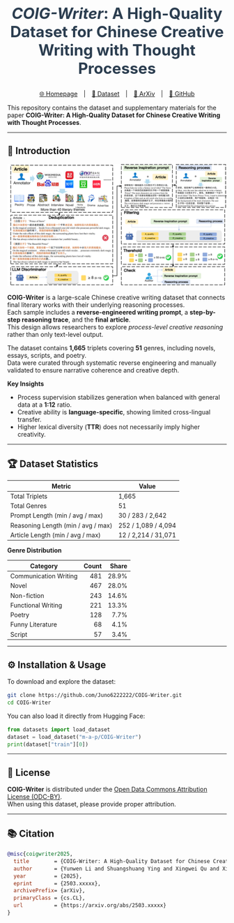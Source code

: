 <h2 align="center" style="font-size: 2.5em; font-weight: bold; color: #2c3e50;">
  <i>COIG-Writer</i>: A High-Quality Dataset for Chinese Creative Writing with Thought Processes
</h2>

<p align="center">
  <a href="https://coig-writer.github.io/" style="margin: 0 10px;">🌐 Homepage</a> |
  <a href="https://huggingface.co/datasets/m-a-p/COIG-Writer" style="margin: 0 10px;">🤗 Dataset</a> |
  <a href="https://arxiv.org/abs/2503.xxxxx" style="margin: 0 10px;">📖 ArXiv</a> |
  <a href="https://github.com/Juno6222222/COIG-Writer" style="margin: 0 10px;">🐙 GitHub</a>
</p>

This repository contains the dataset and supplementary materials for the paper **COIG-Writer: A High-Quality Dataset for Chinese Creative Writing with Thought Processes**.

---

## 🔔 Introduction

<p align="center">
  <img src="images/DataCuration.png" alt="COIG-Writer Overview" style="width: 800px;"> 
</p>

**COIG-Writer** is a large-scale Chinese creative writing dataset that connects final literary works with their underlying reasoning processes.  
Each sample includes a **reverse-engineered writing prompt**, a **step-by-step reasoning trace**, and the **final article**.  
This design allows researchers to explore *process-level creative reasoning* rather than only text-level output.

The dataset contains **1,665** triplets covering **51** genres, including novels, essays, scripts, and poetry.  
Data were curated through systematic reverse engineering and manually validated to ensure narrative coherence and creative depth.

**Key Insights**
- Process supervision stabilizes generation when balanced with general data at a **1:12** ratio.  
- Creative ability is **language-specific**, showing limited cross-lingual transfer.  
- Higher lexical diversity (**TTR**) does not necessarily imply higher creativity.

---

## 🏆 Dataset Statistics

| Metric | Value |
|---|---|
| Total Triplets | 1,665 |
| Total Genres | 51 |
| Prompt Length (min / avg / max) | 30 / 283 / 2,642 |
| Reasoning Length (min / avg / max) | 252 / 1,089 / 4,094 |
| Article Length (min / avg / max) | 12 / 2,214 / 31,071 |

**Genre Distribution**

| Category | Count | Share |
|---|---:|---:|
| Communication Writing | 481 | 28.9% |
| Novel | 467 | 28.0% |
| Non-fiction | 243 | 14.6% |
| Functional Writing | 221 | 13.3% |
| Poetry | 128 | 7.7% |
| Funny Literature | 68 | 4.1% |
| Script | 57 | 3.4% |

---

## ⚙️ Installation & Usage

To download and explore the dataset:

```bash
git clone https://github.com/Juno6222222/COIG-Writer.git
cd COIG-Writer
```

You can also load it directly from Hugging Face:

```python
from datasets import load_dataset
dataset = load_dataset("m-a-p/COIG-Writer")
print(dataset["train"][0])
```

---

## 📜 License

**COIG-Writer** is distributed under the [Open Data Commons Attribution License (ODC-BY)](https://opendatacommons.org/licenses/by/).  
When using this dataset, please provide proper attribution.

---

## 📚 Citation

```bibtex
@misc{coigwriter2025,
  title        = {COIG-Writer: A High-Quality Dataset for Chinese Creative Writing with Thought Processes},
  author       = {Yunwen Li and Shuangshuang Ying and Xingwei Qu and Xin Li and Sheng Jin and Minghao Liu and Zhoufutu Wen and Tianyu Zheng and Xeron Du and Qiguang Chen and Jiajun Shi and Wangchunshu Zhou and Jiazhan Feng and Wanjun Zhong and Chenghua Lin and Eli Zhang},
  year         = {2025},
  eprint       = {2503.xxxxx},
  archivePrefix= {arXiv},
  primaryClass = {cs.CL},
  url          = {https://arxiv.org/abs/2503.xxxxx}
}
```

